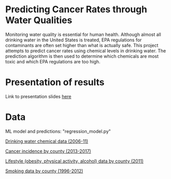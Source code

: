 # **Predicting Cancer Rates through Water Qualities**


Monitoring water quality is essential for human health. Although almost all drinking water in the United States is treated, EPA regulations for contaminants are often set higher than what is actually safe. This project attempts to predict cancer rates using chemical levels in drinking water. The prediction algorithm is then used to determine which chemicals are most toxic and which EPA regulations are too high.  

# Presentation of results 
Link to presentation slides [here](https://docs.google.com/presentation/d/19mxmMdp2nW6TfFDIm3qp8yS9gvg0RnwA7YEnc0Dng-I/edit#slide=id.ge97a2c2489_1_11955)


# Data
ML model and predictions: "regression_model.py"   
  
[Drinking water chemical data (2006-11)](https://www.epa.gov/dwsixyearreview/six-year-review-3-compliance-monitoring-data-2006-2011)  
   
[Cancer incidence by county (2013-2017)](https://gis.cancer.gov/canceratlas/tableview/?d=1&a=2&r=1&s=1)     
   
[Lifestyle (obesity, physical activity, alcohol) data by county (2011)](http://www.healthdata.org/us-health/data-download)    
   
[Smoking data by county (1996-2012)](http://ghdx.healthdata.org/record/ihme-data/united-states-smoking-prevalence-county-1996-2012)  



